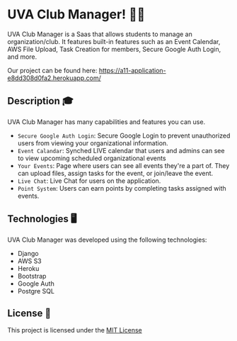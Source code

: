 # UVA Club Manager! 👨‍🎓

UVA Club Manager is a Saas that allows students to manage an organization/club. It features built-in features such as an Event Calendar, AWS File Upload, Task Creation for members, Secure Google Auth Login, and more.

Our project can be found here: https://a11-application-e8dd308d0fa2.herokuapp.com/

## Description 🎓

UVA Club Manager has many capabilities and features you can use.
- ```Secure Google Auth Login```: Secure Google Login to prevent unauthorized users from viewing your organizational information.
- ```Event Calandar```: Synched LIVE calendar that users and admins can see to view upcoming scheduled organizational events
- ```Your Events```: Page where users can see all events they're a part of. They can upload files, assign tasks for the event, or join/leave the event.
- ```Live Chat```: Live Chat for users on the application.
- ```Point System```: Users can earn points by completing tasks assigned with events.


## Technologies 🖥️
UVA Club Manager was developed using the following technologies:
- Django
- AWS S3
- Heroku
- Bootstrap
- Google Auth
- Postgre SQL


## License 📝

This project is licensed under the [MIT License](./LICENSE)
